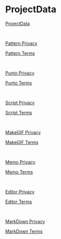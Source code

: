 # ProjectData

[ProjectData](https://pikachu987.github.io/ProjectData)

<br/>

[Pattern Privacy](https://pikachu987.github.io/ProjectData/Page/Pattern/privacy.html?v=1)

[Pattern Terms](https://pikachu987.github.io/ProjectData/Page/Pattern/terms.html?v=1)

<br/>

[Punto Privacy](https://pikachu987.github.io/ProjectData/Page/Punto/privacy.html?v=1)

[Punto Terms](https://pikachu987.github.io/ProjectData/Page/Punto/terms.html?v=1)

<br/>

[Script Privacy](https://pikachu987.github.io/ProjectData/Page/Script/privacy.html?v=1)

[Script Terms](https://pikachu987.github.io/ProjectData/Page/Script/terms.html?v=1)

<br/>

[MakeGIF Privacy](https://pikachu987.github.io/ProjectData/Page/MakeGIF/privacy.html?v=1)

[MakeGIF Terms](https://pikachu987.github.io/ProjectData/Page/MakeGIF/terms.html?v=1)

<br/>

[Memo Privacy](https://pikachu987.github.io/ProjectData/Page/Memo/privacy.html?v=1)

[Memo Terms](https://pikachu987.github.io/ProjectData/Page/Memo/terms.html?v=1)

<br/>

[Editor Privacy](https://pikachu987.github.io/ProjectData/Page/Editor/privacy.html?v=1)

[Editor Terms](https://pikachu987.github.io/ProjectData/Page/Editor/terms.html?v=1)

<br/>

[MarkDown Privacy](https://pikachu987.github.io/ProjectData/Page/MarkDown/privacy.html?v=1)

[MarkDown Terms](https://pikachu987.github.io/ProjectData/Page/MarkDown/terms.html?v=1)